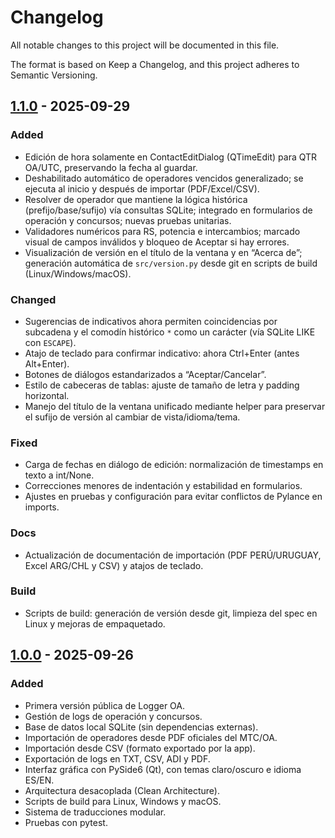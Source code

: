 # Changelog

All notable changes to this project will be documented in this file.

The format is based on Keep a Changelog, and this project adheres to Semantic Versioning.

## [1.1.0] - 2025-09-29
### Added
- Edición de hora solamente en ContactEditDialog (QTimeEdit) para QTR OA/UTC, preservando la fecha al guardar.
- Deshabilitado automático de operadores vencidos generalizado; se ejecuta al inicio y después de importar (PDF/Excel/CSV).
- Resolver de operador que mantiene la lógica histórica (prefijo/base/sufijo) vía consultas SQLite; integrado en formularios de operación y concursos; nuevas pruebas unitarias.
- Validadores numéricos para RS, potencia e intercambios; marcado visual de campos inválidos y bloqueo de Aceptar si hay errores.
- Visualización de versión en el título de la ventana y en “Acerca de”; generación automática de `src/version.py` desde git en scripts de build (Linux/Windows/macOS).

### Changed
- Sugerencias de indicativos ahora permiten coincidencias por subcadena y el comodín histórico `*` como un carácter (vía SQLite LIKE con `ESCAPE`).
- Atajo de teclado para confirmar indicativo: ahora Ctrl+Enter (antes Alt+Enter).
- Botones de diálogos estandarizados a “Aceptar/Cancelar”.
- Estilo de cabeceras de tablas: ajuste de tamaño de letra y padding horizontal.
- Manejo del título de la ventana unificado mediante helper para preservar el sufijo de versión al cambiar de vista/idioma/tema.

### Fixed
- Carga de fechas en diálogo de edición: normalización de timestamps en texto a int/None.
- Correcciones menores de indentación y estabilidad en formularios.
- Ajustes en pruebas y configuración para evitar conflictos de Pylance en imports.

### Docs
- Actualización de documentación de importación (PDF PERÚ/URUGUAY, Excel ARG/CHL y CSV) y atajos de teclado.

### Build
- Scripts de build: generación de versión desde git, limpieza del spec en Linux y mejoras de empaquetado.

## [1.0.0] - 2025-09-26
### Added
- Primera versión pública de Logger OA.
- Gestión de logs de operación y concursos.
- Base de datos local SQLite (sin dependencias externas).
- Importación de operadores desde PDF oficiales del MTC/OA.
- Importación desde CSV (formato exportado por la app).
- Exportación de logs en TXT, CSV, ADI y PDF.
- Interfaz gráfica con PySide6 (Qt), con temas claro/oscuro e idioma ES/EN.
- Arquitectura desacoplada (Clean Architecture).
- Scripts de build para Linux, Windows y macOS.
- Sistema de traducciones modular.
- Pruebas con pytest.

[1.1.0]: https://github.com/lmmasc/Logger-OA/compare/v1.0.0...v1.1.0
[1.0.0]: https://github.com/lmmasc/Logger-OA/releases/tag/v1.0.0

